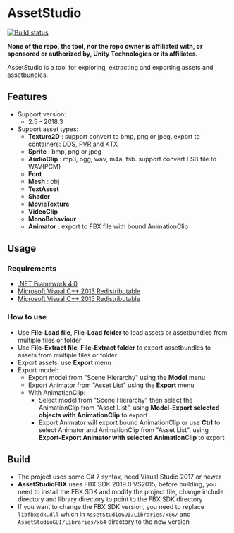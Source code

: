 # AssetStudio
[![Build status](https://ci.appveyor.com/api/projects/status/rnu7l90422pdewx4?svg=true)](https://ci.appveyor.com/project/Perfare/assetstudio/branch/master/artifacts)

**None of the repo, the tool, nor the repo owner is affiliated with, or sponsored or authorized by, Unity Technologies or its affiliates.**

AssetStudio is a tool for exploring, extracting and exporting assets and assetbundles.

## Features
* Support version:
  * 2.5 - 2018.3
* Support asset types:
  * **Texture2D** : support convert to bmp, png or jpeg. export to containers: DDS, PVR and KTX
  * **Sprite** : bmp, png or jpeg
  * **AudioClip** : mp3, ogg, wav, m4a, fsb. support convert FSB file to WAV(PCM)
  * **Font**
  * **Mesh** : obj
  * **TextAsset**
  * **Shader**
  * **MovieTexture**
  * **VideoClip**
  * **MonoBehaviour**
  * **Animator** : export to FBX file with bound AnimationClip

## Usage
### Requirements

- [.NET Framework 4.0](https://www.microsoft.com/en-us/download/details.aspx?id=17718)
- [Microsoft Visual C++ 2013 Redistributable](https://www.microsoft.com/en-us/download/details.aspx?id=40784)
- [Microsoft Visual C++ 2015 Redistributable](https://www.microsoft.com/en-us/download/details.aspx?id=53840)

### How to use

* Use **File-Load file**, **File-Load folder** to load assets or assetbundles from multiple files or folder  
* Use **File-Extract file**, **File-Extract folder** to export assetbundles to assets from multiple files or folder  
* Export assets: use **Export** menu  
* Export model:  
  * Export model from "Scene Hierarchy" using the **Model** menu  
  * Export Animator from "Asset List" using the **Export** menu  
  * With AnimationClip:
    * Select model from "Scene Hierarchy" then select the AnimationClip from "Asset List", using **Model-Export selected objects with AnimationClip** to export
    * Export Animator will export bound AnimationClip or use **Ctrl** to select Animator and AnimationClip from "Asset List", using **Export-Export Animator with selected AnimationClip** to export
  
## Build

* The project uses some C# 7 syntax, need Visual Studio 2017 or newer
* **AssetStudioFBX** uses FBX SDK 2019.0 VS2015, before building, you need to install the FBX SDK and modify the project file, change include directory and library directory to point to the FBX SDK directory
* If you want to change the FBX SDK version, you need to replace `libfbxsdk.dll` which in `AssetStudioGUI/Libraries/x86/` and `AssetStudioGUI/Libraries/x64` directory to the new version
